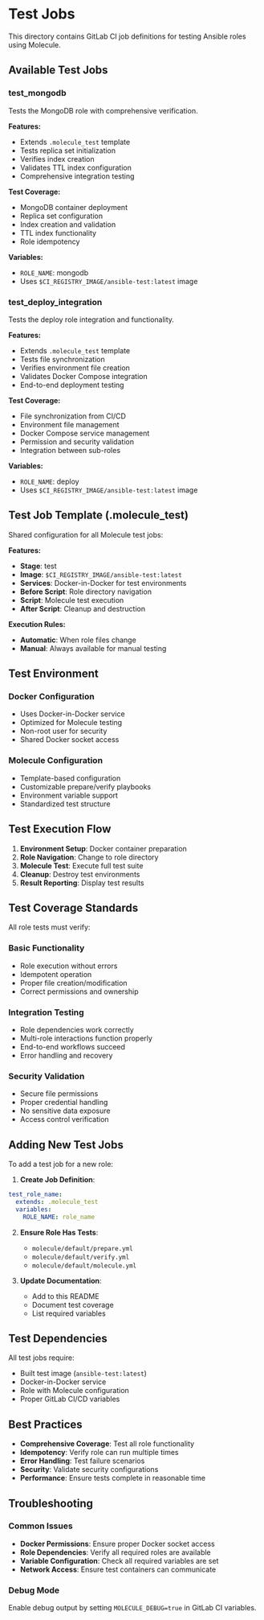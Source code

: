 # Test Jobs

This directory contains GitLab CI job definitions for testing Ansible roles using Molecule.

## Available Test Jobs

### test_mongodb
Tests the MongoDB role with comprehensive verification.

**Features:**
- Extends `.molecule_test` template
- Tests replica set initialization
- Verifies index creation
- Validates TTL index configuration
- Comprehensive integration testing

**Test Coverage:**
- MongoDB container deployment
- Replica set configuration
- Index creation and validation
- TTL index functionality
- Role idempotency

**Variables:**
- `ROLE_NAME`: mongodb
- Uses `$CI_REGISTRY_IMAGE/ansible-test:latest` image

### test_deploy_integration
Tests the deploy role integration and functionality.

**Features:**
- Extends `.molecule_test` template
- Tests file synchronization
- Verifies environment file creation
- Validates Docker Compose integration
- End-to-end deployment testing

**Test Coverage:**
- File synchronization from CI/CD
- Environment file management
- Docker Compose service management
- Permission and security validation
- Integration between sub-roles

**Variables:**
- `ROLE_NAME`: deploy
- Uses `$CI_REGISTRY_IMAGE/ansible-test:latest` image

## Test Job Template (.molecule_test)

Shared configuration for all Molecule test jobs:

**Features:**
- **Stage**: test
- **Image**: `$CI_REGISTRY_IMAGE/ansible-test:latest`
- **Services**: Docker-in-Docker for test environments
- **Before Script**: Role directory navigation
- **Script**: Molecule test execution
- **After Script**: Cleanup and destruction

**Execution Rules:**
- **Automatic**: When role files change
- **Manual**: Always available for manual testing

## Test Environment

### Docker Configuration
- Uses Docker-in-Docker service
- Optimized for Molecule testing
- Non-root user for security
- Shared Docker socket access

### Molecule Configuration
- Template-based configuration
- Customizable prepare/verify playbooks
- Environment variable support
- Standardized test structure

## Test Execution Flow

1. **Environment Setup**: Docker container preparation
2. **Role Navigation**: Change to role directory
3. **Molecule Test**: Execute full test suite
4. **Cleanup**: Destroy test environments
5. **Result Reporting**: Display test results

## Test Coverage Standards

All role tests must verify:

### Basic Functionality
- Role execution without errors
- Idempotent operation
- Proper file creation/modification
- Correct permissions and ownership

### Integration Testing
- Role dependencies work correctly
- Multi-role interactions function properly
- End-to-end workflows succeed
- Error handling and recovery

### Security Validation
- Secure file permissions
- Proper credential handling
- No sensitive data exposure
- Access control verification

## Adding New Test Jobs

To add a test job for a new role:

1. **Create Job Definition**:
```yaml
test_role_name:
  extends: .molecule_test
  variables:
    ROLE_NAME: role_name
```

2. **Ensure Role Has Tests**:
   - `molecule/default/prepare.yml`
   - `molecule/default/verify.yml`
   - `molecule/default/molecule.yml`

3. **Update Documentation**:
   - Add to this README
   - Document test coverage
   - List required variables

## Test Dependencies

All test jobs require:
- Built test image (`ansible-test:latest`)
- Docker-in-Docker service
- Role with Molecule configuration
- Proper GitLab CI/CD variables

## Best Practices

- **Comprehensive Coverage**: Test all role functionality
- **Idempotency**: Verify role can run multiple times
- **Error Handling**: Test failure scenarios
- **Security**: Validate security configurations
- **Performance**: Ensure tests complete in reasonable time

## Troubleshooting

### Common Issues
- **Docker Permissions**: Ensure proper Docker socket access
- **Role Dependencies**: Verify all required roles are available
- **Variable Configuration**: Check all required variables are set
- **Network Access**: Ensure test containers can communicate

### Debug Mode
Enable debug output by setting `MOLECULE_DEBUG=true` in GitLab CI variables. 